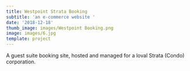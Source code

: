 ```yaml
---
title: Westpoint Strata Booking
subtitle: 'an e-commerce website '
date: '2018-12-18'
thumb_image: images/Westpoint Booking.png
image: images/6.jpg
template: project
---
```

A guest suite booking site, hosted and managed for a loval Strata (Condo) corporation.